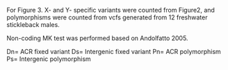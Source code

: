 
For Figure 3. X- and Y- specific variants were counted from Figure2, and polymorphisms were counted from vcfs generated from 12 freshwater stickleback males.

Non-coding MK test was performed based on Andolfatto 2005. 

Dn= ACR fixed variant
Ds= Intergenic fixed variant
Pn= ACR polymorphism
Ps= Intergenic polymorphism
